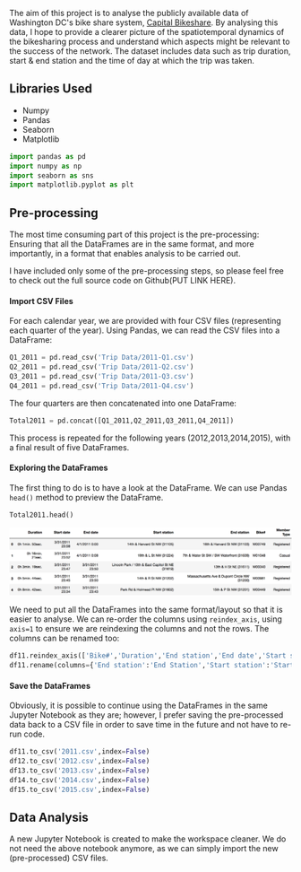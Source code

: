 The aim of this project is to analyse the publicly available data of Washington DC's bike share system, [Capital Bikeshare](https://www.capitalbikeshare.com). By analysing this data, I hope to provide a clearer picture of the spatiotemporal dynamics of the bikesharing process and understand which aspects might be relevant to the success of the network. The dataset includes data such as trip duration, start & end station and the time of day at which the trip was taken.

## Libraries Used

- Numpy
- Pandas
- Seaborn
- Matplotlib

```python
import pandas as pd
import numpy as np
import seaborn as sns
import matplotlib.pyplot as plt
```

## Pre-processing

The most time consuming part of this project is the pre-processing: Ensuring that all the DataFrames are in the same format, and more importantly, in a format that enables analysis to be carried out.

I have included only some of the pre-processing steps, so please feel free to check out the full source code on Github(PUT LINK HERE).

#### Import CSV Files

For each calendar year, we are provided with four CSV files (representing each quarter of the year). Using Pandas, we can read the CSV files into a DataFrame:

```python
Q1_2011 = pd.read_csv('Trip Data/2011-Q1.csv')
Q2_2011 = pd.read_csv('Trip Data/2011-Q2.csv')
Q3_2011 = pd.read_csv('Trip Data/2011-Q3.csv')
Q4_2011 = pd.read_csv('Trip Data/2011-Q4.csv')
```
The four quarters are then concatenated into one DataFrame:

```python
Total2011 = pd.concat([Q1_2011,Q2_2011,Q3_2011,Q4_2011])
```
This process is repeated for the following years (2012,2013,2014,2015), with a final result of five DataFrames.

#### Exploring the DataFrames

The first thing to do is to have a look at the DataFrame. We can use Pandas `head()` method to preview the DataFrame.

```python
Total2011.head()
```
![df2011](https://github.com/jack-morgan/Personal-Website/raw/gh-pages/Images/df11head.png "2011 DataFrame")

We need to put all the DataFrames into the same format/layout so that it is easier to analyse. We can re-order the columns using `reindex_axis`, using `axis=1` to ensure we are reindexing the columns and not the rows. The columns can be renamed too:

```python
df11.reindex_axis(['Bike#','Duration','End station','End date','Start station','Start date','Member Type'],axis=1)
df11.rename(columns={'End station':'End Station','Start station':'Start Station'},inplace=True)
```
#### Save the DataFrames

Obviously, it is possible to continue using the DataFrames in the same Jupyter Notebook as they are; however, I prefer saving the pre-processed data back to a CSV file in order to save time in the future and not have to re-run code. 

```python
df11.to_csv('2011.csv',index=False)
df12.to_csv('2012.csv',index=False)
df13.to_csv('2013.csv',index=False)
df14.to_csv('2014.csv',index=False)
df15.to_csv('2015.csv',index=False)
```
## Data Analysis

A new Jupyter Notebook is created to make the workspace cleaner. We do not need the above notebook anymore, as we can simply import the new (pre-processed) CSV files.



